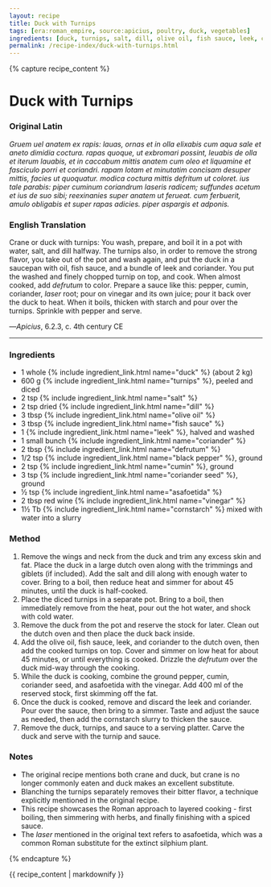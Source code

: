 ```yaml
---
layout: recipe
title: Duck with Turnips
tags: [era:roman_empire, source:apicius, poultry, duck, vegetables]
ingredients: [duck, turnips, salt, dill, olive oil, fish sauce, leek, coriander, defrutum, black pepper, cumin, coriander seed, asafoetida, red wine vinegar, cornstarch]
permalink: /recipe-index/duck-with-turnips.html
---
```


{% capture recipe_content %}
# Duck with Turnips

### Original Latin
*Gruem uel anatem ex rapis: lauas, ornas et in olla elixabis cum aqua sale et aneto dimidia coctura. rapas quoque, ut exbromari possint, leuabis de olla et iterum lauabis, et in caccabum mittis anatem cum oleo et liquamine et fasciculo porri et coriandri. rapam lotam et minutatim concisam desuper mittis, facies ut quoquatur. modica coctura mittis defritum ut coloret. ius tale parabis: piper cuminum coriandrum laseris radicem; suffundes acetum et ius de suo sibi; reexinanies super anatem ut ferueat. cum ferbuerit, amulo obligabis et super rapas adicies. piper aspargis et adponis.*

### English Translation
Crane or duck with turnips: You wash, prepare, and boil it in a pot with water, salt, and dill halfway. The turnips also, in order to remove the strong flavor, you take out of the pot and wash again, and put the duck in a saucepan with oil, fish sauce, and a bundle of leek and coriander. You put the washed and finely chopped turnip on top, and cook. When almost cooked, add *defrutum* to color. Prepare a sauce like this: pepper, cumin, coriander, *laser* root; pour on vinegar and its own juice; pour it back over the duck to heat. When it boils, thicken with starch and pour over the turnips. Sprinkle with pepper and serve.

—*Apicius*, 6.2.3, c. 4th century CE

___

### Ingredients
- 1 whole {% include ingredient_link.html name="duck" %} (about 2 kg)
- 600 g {% include ingredient_link.html name="turnips" %}, peeled and diced
- 2 tsp {% include ingredient_link.html name="salt" %}
- 2 tsp dried {% include ingredient_link.html name="dill" %}
- 3 tbsp {% include ingredient_link.html name="olive oil" %}
- 3 tbsp {% include ingredient_link.html name="fish sauce" %}
- 1 {% include ingredient_link.html name="leek" %}, halved and washed
- 1 small bunch {% include ingredient_link.html name="coriander" %}
- 2 tbsp {% include ingredient_link.html name="defrutum" %}
- 1/2 tsp {% include ingredient_link.html name="black pepper" %}, ground
- 2 tsp {% include ingredient_link.html name="cumin" %}, ground
- 3 tsp {% include ingredient_link.html name="coriander seed" %}, ground
- ½ tsp {% include ingredient_link.html name="asafoetida" %}
- 2 tbsp red wine {% include ingredient_link.html name="vinegar" %}
- 1½ Tb {% include ingredient_link.html name="cornstarch" %} mixed with water into a slurry

### Method
1. Remove the wings and neck from the duck and trim any excess skin and fat. Place the duck in a large dutch oven along with the trimmings and giblets (if included). Add the salt and dill along with enough water to cover. Bring to a boil, then reduce heat and simmer for about 45 minutes, until the duck is half-cooked.
2. Place the diced turnips in a separate pot. Bring to a boil, then immediately remove from the heat, pour out the hot water, and shock with cold water.
3. Remove the duck from the pot and reserve the stock for later. Clean out the dutch oven and then place the duck back inside.
4. Add the olive oil, fish sauce, leek, and coriander to the dutch oven, then add the cooked turnips on top. Cover and simmer on low heat for about 45 minutes, or until everything is cooked. Drizzle the *defrutum* over the duck mid-way through the cooking.
5. While the duck is cooking, combine the ground pepper, cumin, coriander seed, and asafoetida with the vinegar. Add 400 ml of the reserved stock, first skimming off the fat.
6. Once the duck is cooked, remove and discard the leek and coriander. Pour over the sauce, then bring to a simmer. Taste and adjust the sauce as needed, then add the cornstarch slurry to thicken the sauce.
7. Remove the duck, turnips, and sauce to a serving platter. Carve the duck and serve with the turnip and sauce.

### Notes
- The original recipe mentions both crane and duck, but crane is no longer commonly eaten and duck makes an excellent substitute.
- Blanching the turnips separately removes their bitter flavor, a technique explicitly mentioned in the original recipe.
- This recipe showcases the Roman approach to layered cooking - first boiling, then simmering with herbs, and finally finishing with a spiced sauce.
- The *laser* mentioned in the original text refers to asafoetida, which was a common Roman substitute for the extinct silphium plant.

{% endcapture %}

{{ recipe_content | markdownify }}
